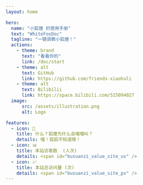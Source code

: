 ```yaml
---
layout: home

hero:
  name: "小狐狸 的使用手册"
  text: "WhiteFoxDoc"
  tagline: "一键调教小狐狸！"
  actions:
    - theme: brand
      text: "看看你的"
      link: /doc/start
    - theme: alt
      text: GitHub
      link: https://github.com/friends-xiaohuli
    - theme: alt
      text: Bilibilii
      link: https://space.bilibili.com/515094027
  image:
      src: /assets/illustration.png
      alt: Logo

features:
  - icon: 📝
    title: 什么？狐狸为什么会喵喵叫？
    details: 喵！狐狐不知道哦！
  - icon: 📊
    title: 本站访客数  (人次)
    details: <span id="busuanzi_value_site_uv" /> 
  - icon: 📈
    title: 本站总访问量 (次)
    details: <span id="busuanzi_value_site_pv" /> 
---
```



<Confetti />
